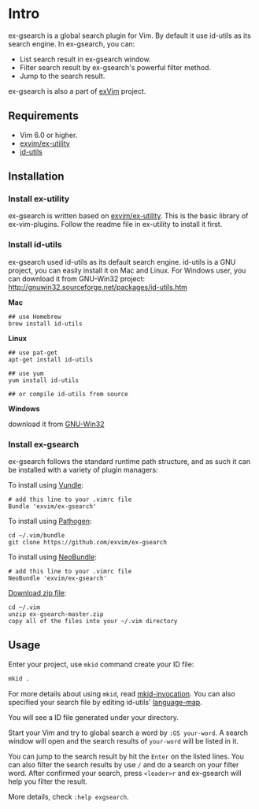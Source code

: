 # Intro

ex-gsearch is a global search plugin for Vim. By default it use id-utils as its search engine.
In ex-gsearch, you can:

- List search result in ex-gsearch window.
- Filter search result by ex-gsearch's powerful filter method.
- Jump to the search result.

ex-gsearch is also a part of [exVim](https://github.com/exvim/main) project.

## Requirements

- Vim 6.0 or higher.
- [exvim/ex-utility](https://github.com/exvim/ex-utility) 
- [id-utils](http://www.gnu.org/software/idutils/)

## Installation

### Install ex-utility

ex-gsearch is written based on [exvim/ex-utility](https://github.com/exvim/ex-utility). This 
is the basic library of ex-vim-plugins. Follow the readme file in ex-utility to install it first.

### Install id-utils

ex-gsearch used id-utils as its default search engine. id-utils is a GNU project,
you can easily install it on Mac and Linux. For Windows user, you can download it from 
GNU-Win32 project: http://gnuwin32.sourceforge.net/packages/id-utils.htm 

**Mac**

    ## use Homebrew
    brew install id-utils

**Linux**

    ## use pat-get
    apt-get install id-utils

    ## use yum
    yum install id-utils

    ## or compile id-utils from source

**Windows**

download it from [GNU-Win32](http://gnuwin32.sourceforge.net/packages/id-utils.htm)

### Install ex-gsearch

ex-gsearch follows the standard runtime path structure, and as such it can 
be installed with a variety of plugin managers:
    
To install using [Vundle](https://github.com/gmarik/vundle):

    # add this line to your .vimrc file
    Bundle 'exvim/ex-gsearch'

To install using [Pathogen](https://github.com/tpope/vim-pathogen):

    cd ~/.vim/bundle
    git clone https://github.com/exvim/ex-gsearch

To install using [NeoBundle](https://github.com/Shougo/neobundle.vim):

    # add this line to your .vimrc file
    NeoBundle 'exvim/ex-gsearch'

[Download zip file](https://github.com/exvim/ex-gsearch/archive/master.zip):

    cd ~/.vim
    unzip ex-gsearch-master.zip
    copy all of the files into your ~/.vim directory

## Usage

Enter your project, use `mkid` command create your ID file:

```bash
mkid .
```

For more details about using `mkid`, read [mkid-invocation](http://www.gnu.org/software/idutils/manual/idutils.html#mkid-invocation).
You can also specified your search file by editing id-utils'
[language-map](http://www.gnu.org/software/idutils/manual/idutils.html#Language-map). 

You will see a ID file generated under your directory. 

Start your Vim and try to global search a word by `:GS your-word`. A search window will 
open and the search results of `your-word` will be listed in it. 

You can jump to the search result by hit the `Enter` on the listed lines. You can also
filter the search results by use `/` and do a search on your filter word. After confirmed 
your search, press `<leader>r` and ex-gsearch will help you filter the result.

More details, check `:help exgsearch`.
